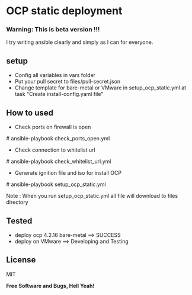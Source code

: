 # OCP static deployment
### Warning: This is beta version !!!  
I try writing ansible clearly and simply as I can for everyone.
## setup
- Config all variables in vars folder
- Put your pull secret to files/pull-secret.json
- Change template for bare-metal or VMware in setup_ocp_static.yml at task "Create install-config.yaml file"

## How to used
- Check ports on firewall is open

\# ansible-playbook check_ports_open.yml

- Check connection to whitelist url

\# ansible-playbook check_whitelist_url.yml

- Generate ignition file and iso for install OCP

\# ansible-playbook setup_ocp_static.yml

Note : When you run setup_ocp_static.yml all file will download to files directory

## Tested
- deploy ocp 4.2.16 bare-metal ==> SUCCESS
- deploy on VMware ==> Developing and Testing

License
----

MIT

**Free Software and Bugs, Hell Yeah!**

